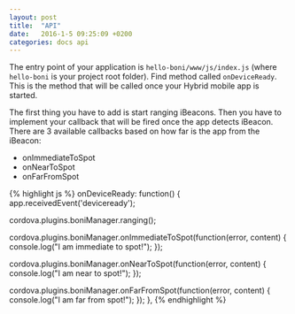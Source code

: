 ```yaml
---
layout: post
title:  "API"
date:   2016-1-5 09:25:09 +0200
categories: docs api
---
```

The entry point of your application is `hello-boni/www/js/index.js` (where `hello-boni` is your project root folder). Find method called `onDeviceReady`. This is the method that will be called once your Hybrid mobile app is started.

The first thing you have to add is start ranging iBeacons. Then you have to implement your callback that will be fired once the app detects iBeacon. There are 3 available callbacks based on how far is the app from the iBeacon:

- onImmediateToSpot
- onNearToSpot
- onFarFromSpot

{% highlight js %}
onDeviceReady: function() {
  app.receivedEvent('deviceready');

  cordova.plugins.boniManager.ranging();

  cordova.plugins.boniManager.onImmediateToSpot(function(error, content) {
    console.log("I am immediate to spot!");
  });

  cordova.plugins.boniManager.onNearToSpot(function(error, content) {
    console.log("I am near to spot!");
  });

  cordova.plugins.boniManager.onFarFromSpot(function(error, content) {
    console.log("I am far from spot!");
  });
},
{% endhighlight %}
